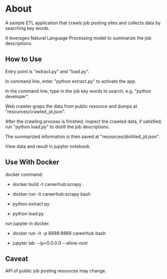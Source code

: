 # About
A sample ETL application that crawls job posting sites and collects data by searching key words.

It leverages Natural Language Processing model to summarize the job descriptions.

## How to Use
Entry point is "extract.py" and "load.py". 

In command line, enter "python extract.py" to activate the app.

In the command line, type in the job key words to search, e.g. "python developer".

Web crawler graps the data from public resource and dumps at "resources/crawled_jd.json".

After the crawling process is finished, inspect the crawled data, if satisfied, run "python load.py" to distill the job descriptions. 

The summarized information is then saved at "resources/distilled_jd.json".

View data and result in jupyter notebook.

## Use With Docker
docker command:

* docker build -t careerhub:scrapy .

* docker run -it careerhub:scrapy bash

* python extract.py

* python load.py

run jupyter in docker:

* docker run -it -p 8888:8888 careerhub bash

* jupyter lab --ip=0.0.0.0 --allow-root

## Caveat
API of public job posting resources may change.